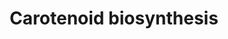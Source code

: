 ---
annotations:
- id: PW:0000697
  parent: classic metabolic pathway
  type: Pathway Ontology
  value: carotenoid biosynthetic pathway
authors:
- Pjaiswal
- AlexanderPico
- Egonw
- MaintBot
- Mkutmon
- DeSl
- Teacup
- Eweitz
description: Carotenoids pigments in plants are a family of secondary metabolites
  that participate in light harvesting. They are essential for photoprotection against
  excess light. carotenoids are also the precursors for the biosynthesis of plant
  hormones such as abscisic acid and strigolactones. The biosynthesis occurs in the
  plastid organelle of higher plants.
last-edited: 2021-05-21
organisms:
- Zea mays
redirect_from:
- /index.php/Pathway:WP2205
- /instance/WP2205
- /instance/WP2205_r117376
revision: r117376
schema-jsonld:
- '@context': https://schema.org/
  '@id': https://wikipathways.github.io/pathways/WP2205.html
  '@type': Dataset
  creator:
    '@type': Organization
    name: WikiPathways
  description: Carotenoids pigments in plants are a family of secondary metabolites
    that participate in light harvesting. They are essential for photoprotection against
    excess light. carotenoids are also the precursors for the biosynthesis of plant
    hormones such as abscisic acid and strigolactones. The biosynthesis occurs in
    the plastid organelle of higher plants.
  keywords:
  - EC:1.10.99.3 (VDE)
  - EC:1.14.13.129 (CHYB)
  - EC:1.14.13.90 (ZEP)
  - EC:1.14.99.45 (CHYE)
  - EC:5.3.99.9 (NSY)
  - EC:5.5.1.18 (LCYE)
  - EC:5.5.1.19 (LCYB)
  - all-trans-lycopene
  - antheraxanthin
  - lutein
  - neoxanthin
  - violaxanthin
  - zeazanthin
  - zeinoxanthin
  - ÃŽÂ±-carotene
  - ÃŽÂ²-carotene
  - ÃŽÂ²-cryptoxanthin
  - ÃŽÂ³-carotene
  - ÃŽÂ´-carotene
  license: CC0
  name: Carotenoid biosynthesis
seo: CreativeWork
title: Carotenoid biosynthesis
wpid: WP2205
---